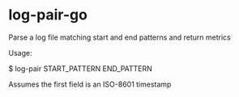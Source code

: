 # log-pair-go

Parse a log file matching start and end patterns and return metrics

Usage: 

$ log-pair START_PATTERN END_PATTERN

Assumes the first field is an ISO-8601 timestamp
